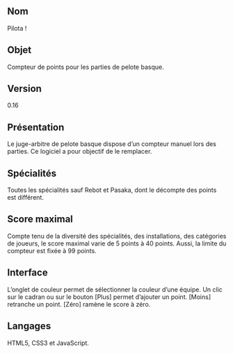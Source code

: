 ## Nom
Pilota !
## Objet
Compteur de points pour les parties de pelote basque.
## Version
0.16
## Présentation
Le juge-arbitre de pelote basque dispose d’un compteur manuel lors des parties. Ce logiciel a pour objectif de le remplacer.
## Spécialités
Toutes les spécialités sauf Rebot et Pasaka, dont le décompte des points est différent.
## Score maximal
Compte tenu de la diversité des spécialités, des installations, des catégories de joueurs, le score maximal varie de 5 points à 40 points. Aussi, la limite du compteur est fixée à 99 points.
## Interface
L’onglet de couleur permet de sélectionner la couleur d’une équipe. Un clic sur le cadran ou sur le bouton [Plus] permet d’ajouter un point. [Moins] retranche un point. [Zéro] ramène le score à zéro.
## Langages
 HTML5, CSS3 et JavaScript.
